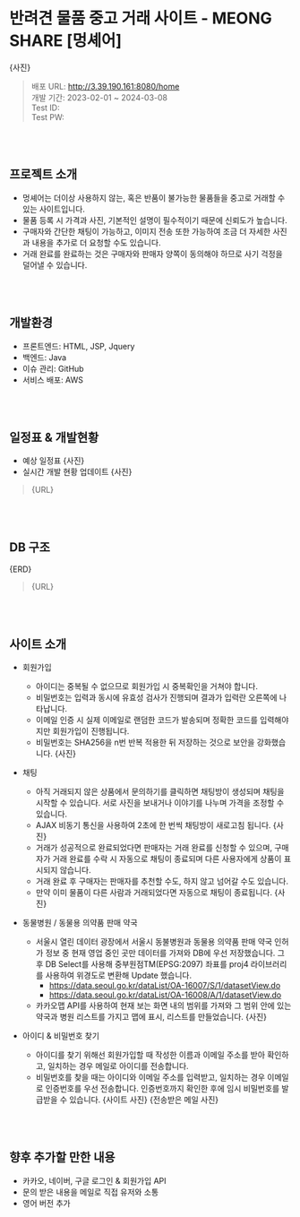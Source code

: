 # 반려견 물품 중고 거래 사이트 - MEONG SHARE [멍셰어]
{사진}
> 배포 URL: http://3.39.190.161:8080/home   
> 개발 기간: 2023-02-01 ~ 2024-03-08   
> Test ID:   
> Test PW:

<br></br>

## 프로젝트 소개
* 멍셰어는 더이상 사용하지 않는, 혹은 반품이 불가능한 물품들을 중고로 거래할 수 있는 사이트입니다.
* 물품 등록 시 가격과 사진, 기본적인 설명이 필수적이기 때문에 신뢰도가 높습니다.
* 구매자와 간단한 채팅이 가능하고, 이미지 전송 또한 가능하여 조금 더 자세한 사진과 내용을 추가로 더 요청할 수도 있습니다.
* 거래 완료를 완료하는 것은 구매자와 판매자 양쪽이 동의해야 하므로 사기 걱정을 덜어낼 수 있습니다.

<br></br>
## 개발환경
* 프론트엔드: HTML, JSP, Jquery
* 백엔드: Java
* 이슈 관리: GitHub
* 서비스 배포: AWS

<br></br>
## 일정표 & 개발현황
* 예상 일정표
{사진}
* 실시간 개발 현황 업데이트
{사진}
> {URL}

<br></br>
## DB 구조
{ERD}
> {URL}

<br></br>
## 사이트 소개
* 회원가입
  - 아이디는 중복될 수 없으므로 회원가입 시 중복확인을 거쳐야 합니다.
  - 비밀번호는 입력과 동시에 유효성 검사가 진행되며 결과가 입력란 오른쪽에 나타납니다.
  - 이메일 인증 시 실제 이메일로 랜덤한 코드가 발송되며 정확한 코드를 입력해야지만 회원가입이 진행됩니다.
  - 비밀번호는 SHA256을 n번 반복 적용한 뒤 저장하는 것으로 보안을 강화했습니다.
{사진}

* 채팅
  - 아직 거래되지 않은 상품에서 문의하기를 클릭하면 채팅방이 생성되며 채팅을 시작할 수 있습니다. 서로 사진을 보내거나 이야기를 나누며 가격을 조정할 수 있습니다.
  - AJAX 비동기 통신을 사용하여 2초에 한 번씩 채팅방이 새로고침 됩니다.
 {사진}
  - 거래가 성공적으로 완료되었다면 판매자는 거래 완료를 신청할 수 있으며, 구매자가 거래 완료를 수락 시 자동으로 채팅이 종료되며 다른 사용자에게 상품이 표시되지 않습니다.
  - 거래 완료 후 구매자는 판매자를 추천할 수도, 하지 않고 넘어갈 수도 있습니다.
  - 만약 이미 물품이 다른 사람과 거래되었다면 자동으로 채팅이 종료됩니다.
{사진}

* 동물병원 / 동물용 의약품 판매 약국
  - 서울시 열린 데이터 광장에서 서울시 동불병원과 동물용 의약품 판매 약국 인허가 정보 중 현재 영업 중인 곳만 데이터를 가져와 DB에 우선 저장했습니다. 그 후 DB Select를 사용해 중부원점TM(EPSG:2097) 좌표를 proj4 라이브러리를 사용하여 위경도로 변환해 Update 했습니다.
    + https://data.seoul.go.kr/dataList/OA-16007/S/1/datasetView.do
    + https://data.seoul.go.kr/dataList/OA-16008/A/1/datasetView.do
  - 카카오맵 API를 사용하여 현재 보는 화면 내의 범위를 가져와 그 범위 안에 있는 약국과 병원 리스트를 가지고 맵에 표시, 리스트를 만들었습니다.
{사진}

* 아이디 & 비밀번호 찾기
  - 아이디를 찾기 위해선 회원가입할 때 작성한 이름과 이메일 주소를 받아 확인하고, 일치하는 경우 메일로 아이디를 전송합니다.
  - 비밀번호를 찾을 때는 아이디와 이메일 주소를 입력받고, 일치하는 경우 이메일로 인증번호를 우선 전송합니다. 인증번호까지 확인한 후에 임시 비밀번호를 발급받을 수 있습니다.
{사이트 사진} {전송받은 메일 사진}

<br></br>
## 향후 추가할 만한 내용
* 카카오, 네이버, 구글 로그인 & 회원가입 API
* 문의 받은 내용을 메일로 직접 유저와 소통
* 영어 버전 추가
